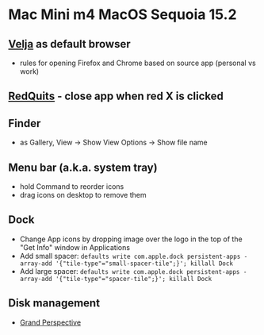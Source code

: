 # Mac Mini m4 MacOS Sequoia 15.2

## [Velja] as default browser

* rules for opening Firefox and Chrome based on source app (personal vs work)


## [RedQuits] - close app when red X is clicked


## Finder

* as Gallery, View -> Show View Options -> Show file name

## Menu bar (a.k.a. system tray)

* hold Command to reorder icons
* drag icons on desktop to remove them

## Dock 
* Change App icons by dropping image over the logo in the top of the "Get Info" window in Applications
* Add small spacer: `defaults write com.apple.dock persistent-apps -array-add '{"tile-type"="small-spacer-tile";}'; killall Dock`
* Add large spacer: `defaults write com.apple.dock persistent-apps -array-add '{"tile-type"="spacer-tile";}'; killall Dock`


## Disk management

* [Grand Perspective]




[Velja]: https://sindresorhus.com/velja
[RedQuits]: http://www.carsten-mielke.com/redquits.html
[Grand Perspective]: https://grandperspectiv.sourceforge.net/
